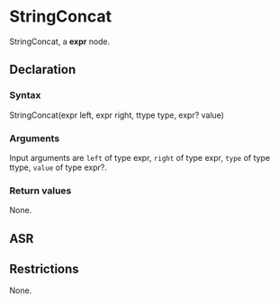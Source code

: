 <!-- This is an automatically generated file. Do not edit it manually. -->

# StringConcat

StringConcat, a **expr** node.

## Declaration

### Syntax

StringConcat(expr left, expr right, ttype type, expr? value)

### Arguments
Input arguments are `left` of type expr, `right` of type expr, `type` of type ttype, `value` of type expr?.

### Return values

None.

## ASR

<!-- Generate ASR using pickle. -->

## Restrictions

<!-- Generated from asr_verify.cpp. -->
None.